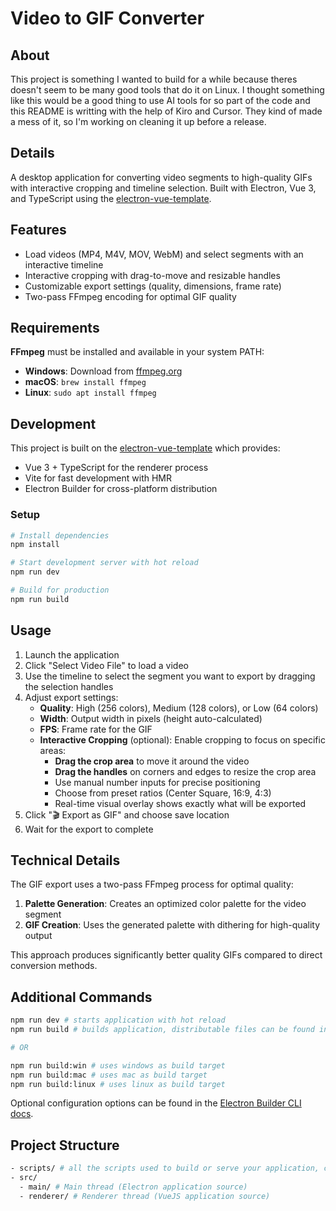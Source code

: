 # Video to GIF Converter

## About

This project is something I wanted to build for a while because theres doesn't seem to be many good tools that do it on Linux. I thought something like this would be a good thing to use AI tools for so part of the code and this README is writting with the help of Kiro and Cursor. They kind of made a mess of it, so I'm working on cleaning it up before a release.

## Details

A desktop application for converting video segments to high-quality GIFs with interactive cropping and timeline selection. Built with Electron, Vue 3, and TypeScript using the [electron-vue-template](https://github.com/Deluze/electron-vue-template).

## Features

- Load videos (MP4, M4V, MOV, WebM) and select segments with an interactive timeline
- Interactive cropping with drag-to-move and resizable handles
- Customizable export settings (quality, dimensions, frame rate)
- Two-pass FFmpeg encoding for optimal GIF quality

## Requirements

**FFmpeg** must be installed and available in your system PATH:

- **Windows**: Download from [ffmpeg.org](https://ffmpeg.org/download.html)
- **macOS**: `brew install ffmpeg`
- **Linux**: `sudo apt install ffmpeg`

## Development

This project is built on the [electron-vue-template](https://github.com/Deluze/electron-vue-template) which provides:

- Vue 3 + TypeScript for the renderer process
- Vite for fast development with HMR
- Electron Builder for cross-platform distribution

### Setup

```bash
# Install dependencies
npm install

# Start development server with hot reload
npm run dev

# Build for production
npm run build
```

## Usage

1. Launch the application
2. Click "Select Video File" to load a video
3. Use the timeline to select the segment you want to export by dragging the selection handles
4. Adjust export settings:
   - **Quality**: High (256 colors), Medium (128 colors), or Low (64 colors)
   - **Width**: Output width in pixels (height auto-calculated)
   - **FPS**: Frame rate for the GIF
   - **Interactive Cropping** (optional): Enable cropping to focus on specific areas:
     - **Drag the crop area** to move it around the video
     - **Drag the handles** on corners and edges to resize the crop area
     - Use manual number inputs for precise positioning
     - Choose from preset ratios (Center Square, 16:9, 4:3)
     - Real-time visual overlay shows exactly what will be exported
5. Click "🎬 Export as GIF" and choose save location
6. Wait for the export to complete

## Technical Details

The GIF export uses a two-pass FFmpeg process for optimal quality:

1. **Palette Generation**: Creates an optimized color palette for the video segment
2. **GIF Creation**: Uses the generated palette with dithering for high-quality output

This approach produces significantly better quality GIFs compared to direct conversion methods.

## Additional Commands

```bash
npm run dev # starts application with hot reload
npm run build # builds application, distributable files can be found in "dist" folder

# OR

npm run build:win # uses windows as build target
npm run build:mac # uses mac as build target
npm run build:linux # uses linux as build target
```

Optional configuration options can be found in the [Electron Builder CLI docs](https://www.electron.build/cli.html).

## Project Structure

```bash
- scripts/ # all the scripts used to build or serve your application, change as you like.
- src/
  - main/ # Main thread (Electron application source)
  - renderer/ # Renderer thread (VueJS application source)
```
